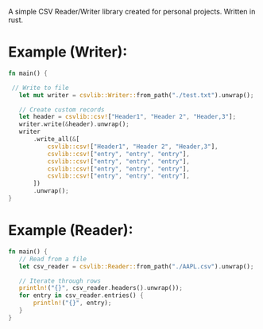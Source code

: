 A simple CSV Reader/Writer library created for personal projects. Written in rust. 
 # Example (Writer):
 ``` rs
fn main() { 

  // Write to file
    let mut writer = csvlib::Writer::from_path("./test.txt").unwrap();

    // Create custom records
    let header = csvlib::csv!["Header1", "Header 2", "Header,3"];
    writer.write(&header).unwrap();
    writer
        .write_all(&[
            csvlib::csv!["Header1", "Header 2", "Header,3"],
            csvlib::csv!["entry", "entry", "entry"],
            csvlib::csv!["entry", "entry", "entry"],
            csvlib::csv!["entry", "entry", "entry"],
            csvlib::csv!["entry", "entry", "entry"],
        ])
        .unwrap();
}
```
 # Example (Reader):
 ``` rs
fn main() {
    // Read from a file
    let csv_reader = csvlib::Reader::from_path("./AAPL.csv").unwrap();

    // Iterate through rows
    println!("{}", csv_reader.headers().unwrap());
    for entry in csv_reader.entries() {
        println!("{}", entry);
    }
}
 ```
